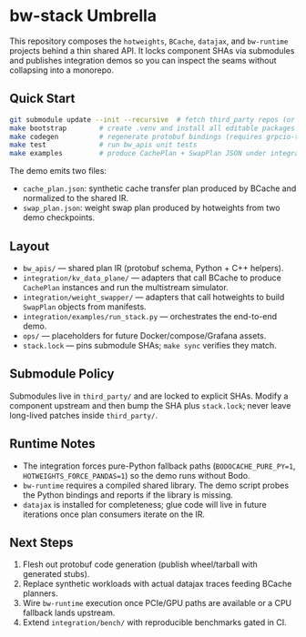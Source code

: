 # bw-stack Umbrella

This repository composes the `hotweights`, `BCache`, `datajax`, and `bw-runtime` projects behind a thin shared API. It locks component SHAs via submodules and publishes integration demos so you can inspect the seams without collapsing into a monorepo.

## Quick Start

```bash
git submodule update --init --recursive  # fetch third_party repos (or use: git clone --recurse-submodules)
make bootstrap        # create .venv and install all editable packages (also initializes submodules)
make codegen          # regenerate protobuf bindings (requires grpcio-tools)
make test             # run bw_apis unit tests
make examples         # produce CachePlan + SwapPlan JSON under integration/examples/out/
```

The demo emits two files:

- `cache_plan.json`: synthetic cache transfer plan produced by BCache and normalized to the shared IR.
- `swap_plan.json`: weight swap plan produced by hotweights from two demo checkpoints.

## Layout

- `bw_apis/` — shared plan IR (protobuf schema, Python + C++ helpers).
- `integration/kv_data_plane/` — adapters that call BCache to produce `CachePlan` instances and run the multistream simulator.
- `integration/weight_swapper/` — adapters that call hotweights to build `SwapPlan` objects from manifests.
- `integration/examples/run_stack.py` — orchestrates the end-to-end demo.
- `ops/` — placeholders for future Docker/compose/Grafana assets.
- `stack.lock` — pins submodule SHAs; `make sync` verifies they match.

## Submodule Policy

Submodules live in `third_party/` and are locked to explicit SHAs. Modify a component upstream and then bump the SHA plus `stack.lock`; never leave long-lived patches inside `third_party/`.

## Runtime Notes

- The integration forces pure-Python fallback paths (`BODOCACHE_PURE_PY=1`, `HOTWEIGHTS_FORCE_PANDAS=1`) so the demo runs without Bodo.
- `bw-runtime` requires a compiled shared library. The demo script probes the Python bindings and reports if the library is missing.
- `datajax` is installed for completeness; glue code will live in future iterations once plan consumers iterate on the IR.

## Next Steps

1. Flesh out protobuf code generation (publish wheel/tarball with generated stubs).
2. Replace synthetic workloads with actual datajax traces feeding BCache planners.
3. Wire `bw-runtime` execution once PCIe/GPU paths are available or a CPU fallback lands upstream.
4. Extend `integration/bench/` with reproducible benchmarks gated in CI.
